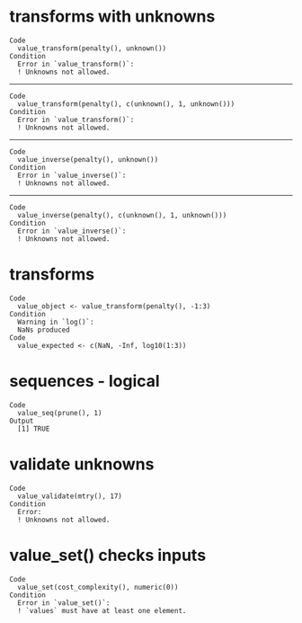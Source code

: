 # transforms with unknowns

    Code
      value_transform(penalty(), unknown())
    Condition
      Error in `value_transform()`:
      ! Unknowns not allowed.

---

    Code
      value_transform(penalty(), c(unknown(), 1, unknown()))
    Condition
      Error in `value_transform()`:
      ! Unknowns not allowed.

---

    Code
      value_inverse(penalty(), unknown())
    Condition
      Error in `value_inverse()`:
      ! Unknowns not allowed.

---

    Code
      value_inverse(penalty(), c(unknown(), 1, unknown()))
    Condition
      Error in `value_inverse()`:
      ! Unknowns not allowed.

# transforms

    Code
      value_object <- value_transform(penalty(), -1:3)
    Condition
      Warning in `log()`:
      NaNs produced
    Code
      value_expected <- c(NaN, -Inf, log10(1:3))

# sequences - logical

    Code
      value_seq(prune(), 1)
    Output
      [1] TRUE

# validate unknowns

    Code
      value_validate(mtry(), 17)
    Condition
      Error:
      ! Unknowns not allowed.

# value_set() checks inputs

    Code
      value_set(cost_complexity(), numeric(0))
    Condition
      Error in `value_set()`:
      ! `values` must have at least one element.

